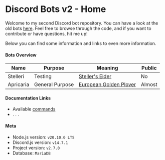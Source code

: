 # Discord Bots v2 - Home

Welcome to my second Discord bot repository. You can have a look at the old bots [here](https://github.com/SVKruik/Discord-Bots). Feel free to browse through the code, and if you want to contribute or have questions, hit me up!

Below you can find some information and links to even more information.

#### Bots Overview

| Name | Purpose | Meaning | Public |
| - | - | - | - |
| Stelleri | Testing | [Steller's Eider](https://en.wikipedia.org/wiki/Steller%27s_eider) | No |
| Apricaria | General Purpose | [European Golden Plover](https://en.wikipedia.org/wiki/European_golden_plover) | Almost |

#### Documentation Links

- Available [commands](https://github.com/SVKruik/Discord-Bots-v2/blob/main/Documentation/Commands.md)
- . . .

#### Meta

- Node.js version: `v20.10.0 LTS`
- Discord.js version: `v14.7.1`
- Project version: `v2.7.0`
- Database: `MariaDB`
